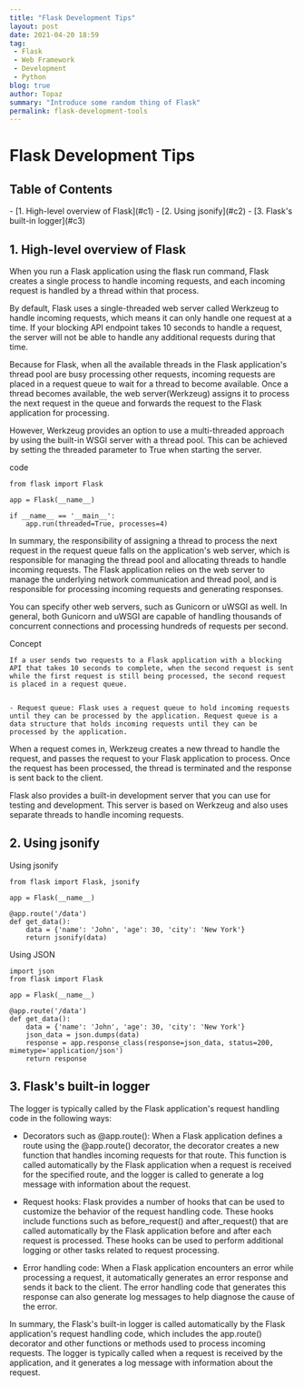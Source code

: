```yaml
---
title: "Flask Development Tips"
layout: post
date: 2021-04-20 18:59
tag:
 - Flask
 - Web Framework
 - Development
 - Python
blog: true
author: Topaz
summary: "Introduce some random thing of Flask"
permalink: flask-development-tools
---
```

<h1 class="title"> Flask Development Tips </h1>



<h2> Table of Contents </h2>
- [1. High-level overview of Flask](#c1)
- [2. Using jsonify](#c2)
- [3. Flask's built-in logger](#c3)


<h2 id="c1"> 1. High-level overview of Flask </h2>

When you run a Flask application using the flask run command, Flask creates a single process to handle incoming requests, and each incoming request is handled by a thread within that process.

By default, Flask uses a single-threaded web server called Werkzeug to handle incoming requests, which means it can only handle one request at a time. If your blocking API endpoint takes 10 seconds to handle a request, the server will not be able to handle any additional requests during that time.

Because for Flask, when all the available threads in the Flask application's thread pool are busy processing other requests, incoming requests are placed in a request queue to wait for a thread to become available. Once a thread becomes available, the web server(Werkzeug) assigns it to process the next request in the queue and forwards the request to the Flask application for processing.

However, Werkzeug provides an option to use a multi-threaded approach by using the built-in WSGI server with a thread pool. This can be achieved by setting the threaded parameter to True when starting the server.

code
```
from flask import Flask

app = Flask(__name__)

if __name__ == '__main__':
    app.run(threaded=True, processes=4)
```



In summary, the responsibility of assigning a thread to process the next request in the request queue falls on the application's web server, which is responsible for managing the thread pool and allocating threads to handle incoming requests. The Flask application relies on the web server to manage the underlying network communication and thread pool, and is responsible for processing incoming requests and generating responses.


You can specify other web servers, such as Gunicorn or uWSGI as well. In general, both Gunicorn and uWSGI are capable of handling thousands of concurrent connections and processing hundreds of requests per second.


Concept
```
If a user sends two requests to a Flask application with a blocking API that takes 10 seconds to complete, when the second request is sent while the first request is still being processed, the second request is placed in a request queue.


- Request queue: Flask uses a request queue to hold incoming requests until they can be processed by the application. Request queue is a data structure that holds incoming requests until they can be processed by the application.  

```







When a request comes in, Werkzeug creates a new thread to handle the request, and passes the request to your Flask application to process. Once the request has been processed, the thread is terminated and the response is sent back to the client.

Flask also provides a built-in development server that you can use for testing and development. This server is based on Werkzeug and also uses separate threads to handle incoming requests.

<h2 id="c2"> 2. Using jsonify </h2>


Using jsonify
```
from flask import Flask, jsonify

app = Flask(__name__)

@app.route('/data')
def get_data():
    data = {'name': 'John', 'age': 30, 'city': 'New York'}
    return jsonify(data)
```

Using JSON
```
import json
from flask import Flask

app = Flask(__name__)

@app.route('/data')
def get_data():
    data = {'name': 'John', 'age': 30, 'city': 'New York'}
    json_data = json.dumps(data)
    response = app.response_class(response=json_data, status=200, mimetype='application/json')
    return response
```



<h2 id="c3"> 3. Flask's built-in logger </h2>

The logger is typically called by the Flask application's request handling code in the following ways:

- Decorators such as @app.route(): When a Flask application defines a route using the @app.route() decorator, the decorator creates a new function that handles incoming requests for that route. This function is called automatically by the Flask application when a request is received for the specified route, and the logger is called to generate a log message with information about the request.

- Request hooks: Flask provides a number of hooks that can be used to customize the behavior of the request handling code. These hooks include functions such as before_request() and after_request() that are called automatically by the Flask application before and after each request is processed. These hooks can be used to perform additional logging or other tasks related to request processing.

- Error handling code: When a Flask application encounters an error while processing a request, it automatically generates an error response and sends it back to the client. The error handling code that generates this response can also generate log messages to help diagnose the cause of the error.


In summary, the Flask's built-in logger is called automatically by the Flask application's request handling code, which includes the app.route() decorator and other functions or methods used to process incoming requests. The logger is typically called when a request is received by the application, and it generates a log message with information about the request.
